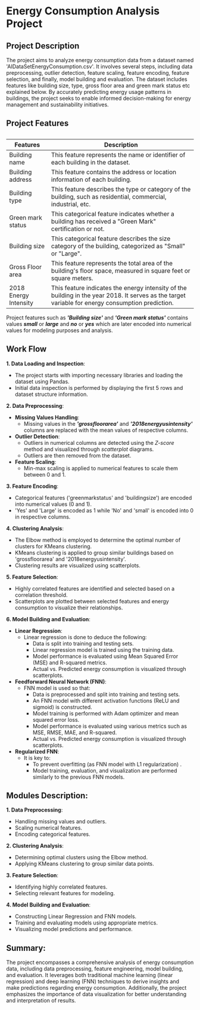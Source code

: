 # __Energy Consumption Analysis Project__
## Project Description
The project aims to analyze energy consumption data from a dataset named 'AIDataSetEnergyConsumption.csv'. It involves several steps, including data preprocessing, outlier detection, feature scaling, feature encoding, feature selection, and finally, model building and evaluation. The dataset includes features like building size, type, gross floor area and green mark status etc explained below. By accurately predicting energy usage patterns in buildings, the project seeks to enable informed decision-making for energy management and sustainability initiatives.
## Project Features
##
| Features | Description |
| ------ | ----------- |
| Building name   | This feature represents the name or identifier of each building in the dataset. |
| Building address | This feature contains the address or location information of each building. |
| Building type    | This feature describes the type or category of the building, such as residential, commercial, industrial, etc. |
| Green mark status   | This categorical feature indicates whether a building has received a "Green Mark" certification or not. |
| Building size | This categorical feature describes the size category of the building, categorized as "Small" or "Large". |
| Gross Floor area | This feature represents the total area of the building's floor space, measured in square feet or square meters. |
| 2018 Energy Intensity | This feature indicates the energy intensity of the building in the year 2018. It serves as the target variable for energy consumption prediction. |

Project features such as __*'Building size'*__ and __*'Green mark status'*__ contains values __*small*__ or __*large*__ and __*no*__ or __*yes*__ which are later encoded into numerical values for modeling purposes and analysis.
## Work Flow
__1. Data Loading and Inspection__:
  + The project starts with importing necessary libraries and loading the dataset using Pandas.
  + Initial data inspection is performed by displaying the first 5 rows and dataset structure information.
    
__2. Data Preprocessing__:
  + __Missing Values Handling__:
      * Missing values in the __*'grossfloorarea'*__ and __*'2018energyusintensity'*__ columns are replaced with the mean values of respective columns.
  + __Outlier Detection__:
      * Outliers in numerical columns are detected using the *Z-score* method and visualized through *scatterplot* diagrams.
      * Outliers are then removed from the dataset.
  + __Feature Scaling__:
      * Min-max scaling is applied to numerical features to scale them between 0 and 1.
        
__3. Feature Encoding__:
  + Categorical features ('greenmarkstatus' and 'buildingsize') are encoded into numerical values (0 and 1).
  + 'Yes' and 'Large' is encoded as 1 while 'No' and 'small' is encoded into 0 in respective columns.
    
__4. Clustering Analysis__:
  + The Elbow method is employed to determine the optimal number of clusters for KMeans clustering.
  + KMeans clustering is applied to group similar buildings based on 'grossfloorarea' and '2018energyusintensity'.
  + Clustering results are visualized using scatterplots.
    
__5. Feature Selection__:
  + Highly correlated features are identified and selected based on a correlation threshold.
  + Scatterplots are plotted between selected features and energy consumption to visualize their relationships.
    
__6. Model Building and Evaluation__:
  + __Linear Regression__:
      * Linear regression is done to deduce the following:
          - Data is split into training and testing sets.
          - Linear regression model is trained using the training data.
          - Model performance is evaluated using Mean Squared Error (MSE) and R-squared metrics.
          - Actual vs. Predicted energy consumption is visualized through scatterplots.
  + __Feedforward Neural Network (FNN)__:
      * FNN model is used so that:
          - Data is preprocessed and split into training and testing sets.
          - An FNN model with different activation functions (ReLU and sigmoid) is constructed.
          - Model training is performed with Adam optimizer and mean squared error loss.
          - Model performance is evaluated using various metrics such as MSE, RMSE, MAE, and R-squared.
          - Actual vs. Predicted energy consumption is visualized through scatterplots.
  + __Regularized FNN__:
      * It is key to:
          - To prevent overfitting (as FNN model with L1 regularization) .
          - Model training, evaluation, and visualization are performed similarly to the previous FNN models.
## Modules Description:
__1. Data Preprocessing__:
  + Handling missing values and outliers.
  + Scaling numerical features.
  + Encoding categorical features.

__2. Clustering Analysis__:
  + Determining optimal clusters using the Elbow method.
  + Applying KMeans clustering to group similar data points.

__3. Feature Selection__:
  + Identifying highly correlated features.
  + Selecting relevant features for modeling.

__4. Model Building and Evaluation__:
  + Constructing Linear Regression and FNN models.
  + Training and evaluating models using appropriate metrics.
  + Visualizing model predictions and performance.

## Summary:
The project encompasses a comprehensive analysis of energy consumption data, including data preprocessing, feature engineering, model building, and evaluation. It leverages both traditional machine learning (linear regression) and deep learning (FNN) techniques to derive insights and make predictions regarding energy consumption. Additionally, the project emphasizes the importance of data visualization for better understanding and interpretation of results.
